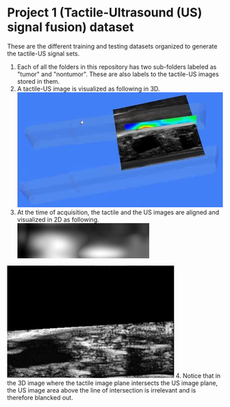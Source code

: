 # Project 1 (Tactile-Ultrasound (US) signal fusion) dataset

These are the different training and testing datasets organized to generate the tactile-US signal sets.

1. Each of all the folders in this repository has two sub-folders labeled as "tumor" and "nontumor". These are also labels to the tactile-US images stored in them.
2. A tactile-US image is visualized as following in 3D. 
![Tctile-US image in 3D](Resources/In_3D.bmp)
3. At the time of acquisition, the tactile and the US images are aligned and visualized in 2D as following.
![Tctile image in 2D](Resources/sample_TC_img.jpg)

![US image in 2D](Resources/sample_US_img.jpg)
4. Notice that in the 3D image where the tactile image plane intersects the US image plane, the US image area above the line of intersection is irrelevant and is 
therefore blancked out.

